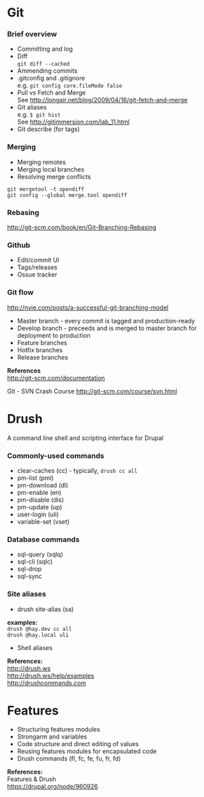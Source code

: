Git
===

### Brief overview

* Committing and log
* Diff  
  ``git diff --cached``
* Ammending commits
* .gitconfig and .gitignore  
  e.g. `git config core.fileMode false`
* Pull vs Fetch and Merge  
  See http://longair.net/blog/2009/04/16/git-fetch-and-merge
* Git aliases  
  e.g. `$ git hist`  
  See http://gitimmersion.com/lab_11.html  
* Git describe (for tags)

### Merging

* Merging remotes
* Merging local branches
* Resolving merge conflicts

```
git mergetool -t opendiff
git config --global merge.tool opendiff
```

### Rebasing

http://git-scm.com/book/en/Git-Branching-Rebasing

### Github

* Edit/commit UI
* Tags/releases
* Ossue tracker

### Git flow

http://nvie.com/posts/a-successful-git-branching-model  

* Master branch - every commit is tagged and production-ready
* Develop branch - preceeds and is merged to master branch for deployment to production
* Feature branches
* Hotfix branches
* Release branches

**References**  
http://git-scm.com/documentation  

Git - SVN Crash Course
http://git-scm.com/course/svn.html

Drush
====

A command line shell and scripting interface for Drupal

### Commonly-used commands

* clear-caches (cc) - typically, `drush cc all`
* pm-list (pml)
* pm-download (dl)
* pm-enable (en)
* pm-disable (dis)
* pm-update (up)
* user-login (uli)
* variable-set (vset)

### Database commands

* sql-query (sqlq)
* sql-cli (sqlc)
* sql-drop
* sql-sync

### Site aliases

* drush site-alias (sa)

**examples:**  
`drush @hay.dev cc all`  
`drush @hay.local uli`  

* Shell aliases

**References:**  
http://drush.ws  
http://drush.ws/help/examples  
http://drushcommands.com  

Features
======

* Structuring features modules
* Strongarm and variables
* Code structure and direct editing of values
* Reusing features modules for encapsulated code
* Drush commands (fl, fc, fe, fu, fr, fd)

**References:**  
Features & Drush  
https://drupal.org/node/960926
